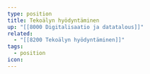 ```yaml
---
type: position
title: Tekoälyn hyödyntäminen
up: "[[8000 Digitalisaatio ja datatalous]]"
related:
  - "[[8200 Tekoälyn hyödyntäminen]]"
tags:
  - position
icon:
---
```


